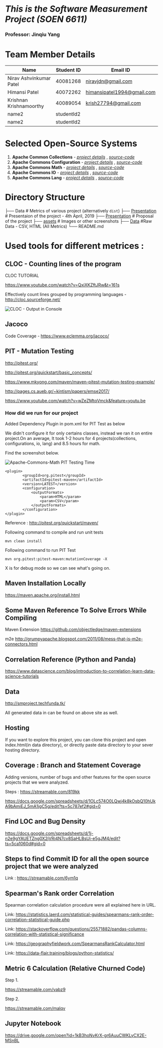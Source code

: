 # *This is the Software Measurement Project (SOEN 6611)*

### Professor: Jinqiu Yang

# Team Member Details

| Name | Student ID | Email ID |
| --- | --- | --- |
| Nirav Ashvinkumar Patel | 40081268 | niravjdn@gmail.com |
| Himansi Patel | 40072262 | himansipatel1994@gmail.com |
| Krishnan Krishnamoorthy | 40089054 |krish27794@gmail.com |
| name2 | studentId2 | |
| name2 | studentId2 | |

# Selected Open-Source Systems

1. **Apache Common Collections** - [*project details*](https://commons.apache.org/proper/commons-collections/) , [*source-code*](https://github.com/apache/commons-collections) 
2. **Apache Commons Configuration** - [*project details*](https://commons.apache.org/proper/commons-configuration/) , [*source-code*](https://github.com/apache/commons-configuration) 
3. **Apache Commons Math** - [*project details*](http://commons.apache.org/proper/commons-math/) , [*source-code*](https://github.com/apache/commons-math) 
4. **Apache Commons IO** - [*project details*](https://commons.apache.org/proper/commons-io/) , [*source-code*](https://github.com/apache/commons-io) 
5. **Apache Commons Lang** - [*project details*](https://commons.apache.org/proper/commons-lang/) , [*source-code*](https://github.com/apache/commons-lang) 

# Directory Structure

├── Data                                   # Metrics of various project (alternatively `dist`)
    ├── [Presentation](Presentation/)      # Presentaion of the project - 4th April, 2019
    ├── [Presentation](Presentation/)      # Proposal of the project
    ├── [assets](assets/)                  # Images or other screenshots
    ├── [Data](data/)                      #Raw Data - CSV, HTML (All Metrics)
    └── README.md

# Used tools for different metrices :

## CLOC - Counting lines of the program 

CLOC TUTORIAL

https://www.youtube.com/watch?v=QxiXKZftJRw&t=161s

Effectively count lines grouped by programming languages - http://cloc.sourceforge.net/

![CLOC - Output in Console](https://raw.githubusercontent.com/niravjdn/Software-Measurement-Project/master/assets/cloc/cloc.jpg)

## Jacoco 

Code Coverage - https://www.eclemma.org/jacoco/

## PIT - Mutation Testing 

http://pitest.org/

http://pitest.org/quickstart/basic_concepts/

https://www.mkyong.com/maven/maven-pitest-mutation-testing-example/

http://pages.cs.aueb.gr/~kintism/papers/emse2017/

https://www.youtube.com/watch?v=wZeZMtqVmck&feature=youtu.be

### How did we run for our project

Added Dependency Plugin in pom.xml for PIT Test as below

We didn't configure it for only certains classes, instead we ran it on entire project.On an average, It took 1-2 hours for 4 projects(collections, configurations, io, lang) and 8.5 hours for math.

Find the screenshot below.

![Apache-Commons-Math PIT Testing Time](https://raw.githubusercontent.com/niravjdn/Software-Measurement-Project/master/assets/pit/math.jpg)

```
<plugin>
        <groupId>org.pitest</groupId>
        <artifactId>pitest-maven</artifactId>
        <version>LATEST</version>
        <configuration>
            <outputFormats>
                <param>HTML</param>
                <param>CSV</param>
            </outputFormats>
        </configuration>
</plugin>
```
Reference : http://pitest.org/quickstart/maven/

Following command to compile and run unit tests

```
mvn clean install
```

Following command to run PIT Test

```
mvn org.pitest:pitest-maven:mutationCoverage -X
```

X is for debug mode so we can see what's going on.

## Maven Installation Locally

https://maven.apache.org/install.html

## Some Maven Reference To Solve Errors While Compiling

Maven  Extension
https://github.com/objectledge/maven-extensions

m2e
http://grumpyapache.blogspot.com/2011/08/mess-that-is-m2e-connectors.html

## Correlation Reference (Python and Panda)

https://www.datascience.com/blog/introduction-to-correlation-learn-data-science-tutorials

## Data

http://smproject.techfunda.tk/

All generated data in can be found on above site as well.

## Hosting

If you want to explore this project, you can clone this project and open index.html(in data directory), or directly paste data directory to your sever hosting directory.


## Coverage : Branch and Statement Coverage

Adding versions, number of bugs and other features for the  open source projects that we were analyzed. 

Steps : https://streamable.com/819kk

https://docs.google.com/spreadsheets/d/1OLc574O0LQwj4k8kOsbQ10hUkA9bAmiEJ_5mA1jgC5g/edit?ts=5c787ef2#gid=0


## Find LOC and Bug Density

https://docs.google.com/spreadsheets/d/1j-n2e9gYAUETZng0X2jVRi4N7cv8SaHLBsUi-e5gJM4/edit?ts=5ca1060d#gid=0

## Steps to find Commit ID for all the open source project that we were analyzed

Link : https://streamable.com/6ym1q

## Spearman's Rank order Correlation 

Spearman correlation calculation procedure were all explained here in  URL.

Link: https://statistics.laerd.com/statistical-guides/spearmans-rank-order-correlation-statistical-guide.php

Link: https://stackoverflow.com/questions/25571882/pandas-columns-correlation-with-statistical-significance

Link: https://geographyfieldwork.com/SpearmansRankCalculator.html

Link: https://data-flair.training/blogs/python-statistics/

## Metric 6 Calculation (Relative Churned Code)

Step 1.

https://streamable.com/vabz9

Step 2.

https://streamable.com/malqv

## Jupyter Notebook

https://drive.google.com/open?id=1kB3hoNvKrX-gr6AuuCWKLyCX2E-MSnBL
